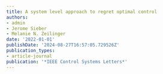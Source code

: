 ```yaml
---
title: A system level approach to regret optimal control
authors:
- admin
- Jerome Sieber
- Melanie N. Zeilinger
date: '2022-01-01'
publishDate: '2024-08-27T16:57:05.729526Z'
publication_types:
- article-journal
publication: '*IEEE Control Systems Letters*'
---
```

